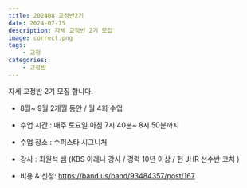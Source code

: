 ```yaml
---
title: 202408 교정반2기
date: 2024-07-15
description: 자세 교정반 2기 모집
image: correct.png
tags:
    - 교정
categories:
    - 교정반
---
```


자세 교정반 2기 모집 합니다. 

-  8월~ 9월 2개월 동안 / 월 4회 수업 
-  수업 시간 : 매주 토요일 아침 7시 40분~ 8시 50분까지 
-  수업 장소 : 수퍼스타 시그니처 
-  강사 : 최원석 쌤 (KBS 아레나 강사 / 경력 10년 이상 / 현 JHR 선수반 코치 )

- 비용 & 신청: https://band.us/band/93484357/post/167